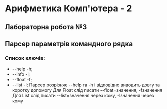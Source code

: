 # Арифметика Комп'ютера - 2
## Лабораторна робота №3
## Парсер параметрів командного рядка 
### Список ключів:
  - --help -h;
  - --info -i;
  - --float -f;
  - --list -l;
Парсер розрізняє --help та -h і відповідно виводить довгу та коротку допомогу
Для Float слід писати --float=значення, -fзначення
Для List слід писати --list=значення через кому, -lзначення через кому
